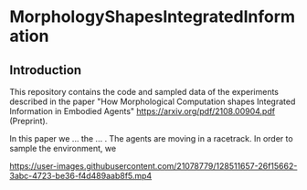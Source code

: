 # MorphologyShapesIntegratedInformation
## Introduction
This repository contains the code and sampled data of the experiments described in the paper "How Morphological Computation shapes Integrated Information in Embodied Agents" https://arxiv.org/pdf/2108.00904.pdf (Preprint). 

In this paper we ... the ... . The agents are moving in a racetrack. In order to sample the environment, we 



https://user-images.githubusercontent.com/21078779/128511657-26f15662-3abc-4723-be36-f4d489aab8f5.mp4



